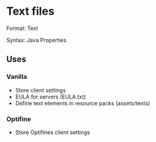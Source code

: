 # Text files

Format: Text

Syntax: Java Properties

## Uses

### Vanilla
* Store client settings
* EULA for servers (EULA.txt)
* Define text elements in resource packs (assets/texts)

### Optifine
* Store Optifines client settings 
